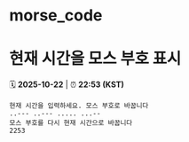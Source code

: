 # morse_code
# 현재 시간을 모스 부호 표시
<!-- MORSE_TIME_START -->
🗓️ **2025-10-22** | ⏰ **22:53 (KST)**

```
현재 시간을 입력하세요. 모스 부호로 바꿉니다
..--- ..--- ..... ...--
모스 부호를 다시 현재 시간으로 바꿉니다
2253
```
<!-- MORSE_TIME_END -->
